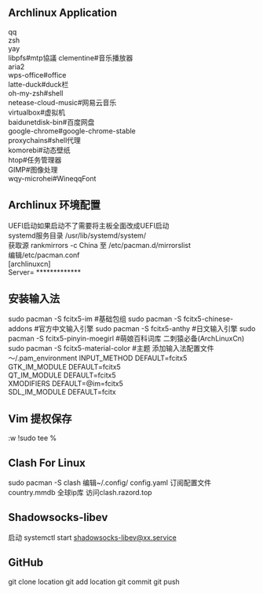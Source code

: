 ## Archlinux Application
qq  
zsh  
yay  
libpfs#mtp協議
clementine#音乐播放器  
aria2  
wps-office#office  
latte-duck#duck栏  
oh-my-zsh#shell  
netease-cloud-music#网易云音乐  
virtualbox#虚拟机  
baidunetdisk-bin#百度网盘  
google-chrome#google-chrome-stable  
proxychains#shell代理  
komorebi#动态壁纸  
htop#任务管理器  
GIMP#图像处理  
wqy-microhei#WineqqFont


## Archlinux 环境配置
UEFI启动如果启动不了需要将主板全面改成UEFI启动  
systemd服务目录 /usr/lib/systemd/system/  
获取源 rankmirrors -c China 至 /etc/pacman.d/mirrorslist  
编辑/etc/pacman.conf  
[archlinuxcn]  
Server= *************

## 安装输入法
sudo pacman -S fcitx5-im #基础包组
sudo pacman -S fcitx5-chinese-addons #官方中文输入引擎
sudo pacman -S fcitx5-anthy #日文输入引擎
sudo pacman -S fcitx5-pinyin-moegirl #萌娘百科词库 二刺猿必备(ArchLinuxCn)
sudo pacman -S fcitx5-material-color #主题
添加输入法配置文件 ～/.pam_environment
INPUT_METHOD DEFAULT=fcitx5  
GTK_IM_MODULE DEFAULT=fcitx5  
QT_IM_MODULE DEFAULT=fcitx5  
XMODIFIERS DEFAULT=\@im=fcitx5   
SDL_IM_MODULE DEFAULT=fcitx
## Vim 提权保存
:w !sudo tee %
## Clash For Linux
sudo pacman -S clash
编辑~/.config/
config.yaml 订阅配置文件
country.mmdb 全球ip库
访问clash.razord.top
## Shadowsocks-libev
启动 systemctl start shadowsocks-libev@xx.service
## GitHub
git clone location
git add location
git commit 
git push

